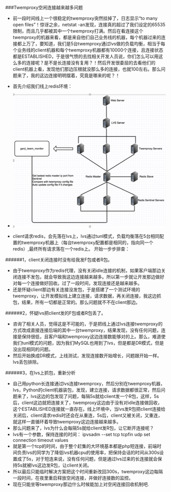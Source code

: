 ###Twemproxy空闲连接越来越多问题
*	前一段时间线上一个很稳定的twemproxy突然挂掉了，日志显示“to many open files”！惊讶之余，netstat -an发现，连接真的超过了我们设定的65535限制，而且几乎都被其中一个twemproxy打满。然后在看连接这个twemproxy的机器来看，都是来自他们自己业务线的机器，每个机器过来的连接都上万了，要知道，我们是5台twemproxy通过lvs做的负载均衡，相当于每个业务线的client机器和每个twemproxy机器都有10000个连接，且连接状态都是ESTABLISHED，于是很气愤的去找相关开发人员说，你们怎么可以用这么多的连接呢？是不是长连接没有复用？！然后开发很委屈的去看他们的client机器上看，发现他们那边压根就没那么多的连接，也就100左右。那么问题来了，我的这边连接明明摆着，究竟是哪来的呢？！
*	首先介绍我们线上redis环境：
*	![redis架构图](./tmac_monitor_twem.png)

*	client请求redis，会先落在lvs上，lvs通过tunl模式，负载均衡落在5台相同配置的twemproxy机器上（每台twemproxy配置都是相同的，指向同一个redis）,最终所有请求落在一个redis上。
开始一步步排查：

######1，client关闭连接时没有给我发F包或者R包。
*	由于twemproxy作为redis代理，没有关闭idle连接的机制，如果客户端那边关闭连接不发包，就会导致我这边连接越来越多。所以第一步就让开发那边做好对每一个连接做好回收。过了一段时间，发现连接还是越来越多。
*	还是怀疑client那边有关连接没发包，于是搭建了一个测试环境的twemproxy，让开发模拟线上建立连接，请求数据，再关闭连接，我这边抓包，结果，所有一切都是正常的。那么问题就不不在client那边。

######2，怀疑lvs把client发的F包或者R包丢了。
*	咨询了相关人员，觉得这是不可能的，于是把线上通过lvs连接twemproxy的方式改成直接连接后端的其中一台twemproxy，结果发现，没有任何问题，连接是保持很低，且客户端和twemproxy这边连接数能够对的上。那么，难道使我们tunl模式的问题，因为我们MySQL也用到了lvs，但是都是DR模式，但是没出现相同的问题。
*	然后开始换成DR模式，上线测试，发现连接数开始增长，问题跟开始一样。lvs丢包排除。

######3，在lvs上抓包，重新分析
*	自己用python长连接通过lvs连接twemproxy，然后分别在twemproxy机器，lvs，Python的client机器装包，发现，建立连接，请求数据都很正常，然后问题来了，lvs这边的包发现了问题，每隔5s就给client发一个R包，这样，5s后，client这边就把连接关了，twemproxy这边由于没有对idle连接做回收，这个ESTABLISHED连接就一直存在。线上环境中，当lvs发R包把client连接给关闭后，client请求redis时还会在从重连，5s后，client又被关闭，又重连，就这样一直循环着导致twemproxy这边连接越来越多。
*	那么问题来了，lvs为什么会每隔5s就给client发R包，让它断开连接呢？
*	lvs有一个参数，保持连接的时间：
          ipvsadm
          --set tcp tcpfin udp        set connection timeout values
*	就是第一个tcp的时间，由于整个赶集的大环境基本都是php短连接，前端时间负责lvs的同学为了降低lvs机器cpu的使用率，把保持会话的时间从300s设置成了5s，对于短连来说，没有任何问题，但是通过lvs过来的长连接就会保持5s就被lvs这边发R包，让client关闭。
*	所以最后只能临时解决方案把这个时间重新改回300s，twemproxy这边每隔一段时间，在夜里重启释放空闲连接，并做好连接数的监控。
*	现在只能坐等twemproxy那边什么时候能加上对空闲连接回收机制吧.
